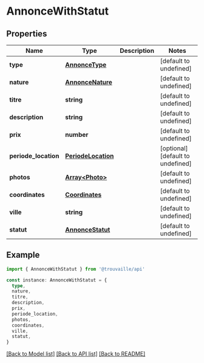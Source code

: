 # AnnonceWithStatut

## Properties

| Name                 | Type                                      | Description | Notes                             |
| -------------------- | ----------------------------------------- | ----------- | --------------------------------- |
| **type**             | [**AnnonceType**](AnnonceType.md)         |             | [default to undefined]            |
| **nature**           | [**AnnonceNature**](AnnonceNature.md)     |             | [default to undefined]            |
| **titre**            | **string**                                |             | [default to undefined]            |
| **description**      | **string**                                |             | [default to undefined]            |
| **prix**             | **number**                                |             | [default to undefined]            |
| **periode_location** | [**PeriodeLocation**](PeriodeLocation.md) |             | [optional] [default to undefined] |
| **photos**           | [**Array&lt;Photo&gt;**](Photo.md)        |             | [default to undefined]            |
| **coordinates**      | [**Coordinates**](Coordinates.md)         |             | [default to undefined]            |
| **ville**            | **string**                                |             | [default to undefined]            |
| **statut**           | [**AnnonceStatut**](AnnonceStatut.md)     |             | [default to undefined]            |

## Example

```typescript
import { AnnonceWithStatut } from '@trouvaille/api'

const instance: AnnonceWithStatut = {
  type,
  nature,
  titre,
  description,
  prix,
  periode_location,
  photos,
  coordinates,
  ville,
  statut,
}
```

[[Back to Model list]](../README.md#documentation-for-models) [[Back to API list]](../README.md#documentation-for-api-endpoints) [[Back to README]](../README.md)

